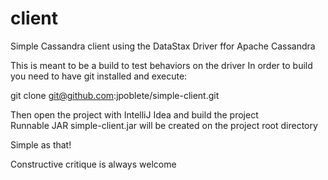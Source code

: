 # client
Simple Cassandra client using the DataStax Driver ffor Apache Cassandra

This is meant to be a build to test behaviors on the driver
In order to build you need to have git installed and execute:

git clone git@github.com:jpoblete/simple-client.git

Then open the project with IntelliJ Idea and build the project  
Runnable JAR simple-client.jar will be created on the project root directory

Simple as that!

Constructive critique is always welcome
